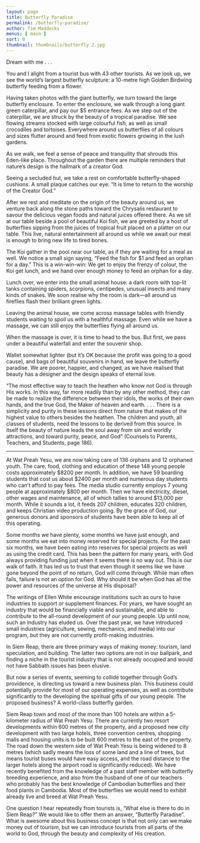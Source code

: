 ```yaml
---
layout: page
title: Butterfly Paradise
permalink: /butterfly-paradise/
author: Tim Maddocks
menus: [ main ]
sort: 9
thumbnail: thumbnails/butterfly 2.jpg
---
```


Dream with me . . .

You and I alight from a tourist bus with 43 other tourists. As we look up, we
see the world’s largest butterfly sculpture: a 10-metre high Golden Birdwing
butterfly feeding from a flower.

Having taken photos with the giant butterfly, we turn toward the large butterfly
enclosure. To enter the enclosure, we walk through a long giant green
caterpillar, and pay our $5 entrance fees. As we step out of the caterpillar, we
are struck by the beauty of a tropical paradise. We see flowing streams stocked
with large colourful fish, as well as small crocodiles and tortoises. Everywhere
around us butterflies of all colours and sizes flutter around and feed from
exotic flowers growing in the lush gardens.

As we walk, we feel a sense of peace and tranquility that shrouds this Eden-like
place. Throughout the garden there are multiple reminders that nature’s design
is the hallmark of a creator God.

Seeing a secluded hut, we take a rest on comfortable butterfly-shaped cushions.
A small plaque catches our eye: “It is time to return to the worship of the
Creator God.”

After we rest and meditate on the origin of the beauty around us, we venture
back along the stone paths toward the Chrysalis restaurant to savour the
delicious vegan foods and natural juices offered there. As we sit at our table
beside a pool of beautiful Koi fish, we are greeted by a host of butterflies
sipping from the juices of tropical fruit placed on a platter on our table. This
live, natural entertainment all around us while we await our meal is enough to
bring new life to tired bones.

The Koi gather in the pool near our table, as if they are waiting for a meal as
well. We notice a small sign saying, “Feed the fish for $1 and feed an orphan
for a day.” This is a win-win-win: We get to enjoy the frenzy of colour, the Koi
get lunch, and we hand over enough money to feed an orphan for a day.

Lunch over, we enter into the small animal house: a dark room with top-lit tanks
containing spiders, scorpions, centipedes, unusual insects and many kinds of
snakes. We soon realise why the room is dark—all around us fireflies flash their
brilliant green lights.

Leaving the animal house, we come across massage tables with friendly students
waiting to spoil us with a healthful massage. Even while we have a massage, we
can still enjoy the butterflies flying all around us.

When the massage is over, it is time to head to the bus. But first, we pass
under a beautiful waterfall and enter the souvenir shop.

Wallet somewhat lighter (but it’s OK because the profit was going to a good
  cause), and bags of beautiful souvenirs in hand, we leave the butterfly
  paradise. We are poorer, happier, and changed, as we have realised that beauty
  has a designer and the design speaks of eternal love.

“The most effective way to teach the heathen who know not God is through His
works. In this way, far more readily than by any other method, they can be made
to realize the difference between their idols, the works of their own hands, and
the true God, the Maker of heaven and earth. . . . There is a simplicity and
purity in these lessons direct from nature that makes of the highest value to
others besides the heathen. The children and youth, all classes of students,
need the lessons to be derived from this source. In itself the beauty of nature
leads the soul away from sin and worldly attractions, and toward purity, peace,
and God” (Counsels to Parents, Teachers, and Students, page 186).

-----

At Wat Preah Yesu, we are now taking care of 136 orphans and 12 orphaned youth.
The care, food, clothing and education of these 148 young people costs
approximately $8200 per month. In addition, we have 59 boarding students that
cost us about $2400 per month and numerous day students who can’t afford to pay
fees. The media studio currently employs 7 young people at approximately $800
per month. Then we have electricity, diesel, other wages and maintenance, all of
which tallies to around $13,000 per month. While it sounds a lot, it feeds 207
children, educates 320 children, and keeps Christian video production going. By
the grace of God, our generous donors and sponsors of students have been able to
keep all of this operating.

Some months we have plenty, some months we have just enough, and some months we
eat into money reserved for special projects. For the past six months, we have
been eating into reserves for special projects as well as using the credit card.
This has been the pattern for many years, with God always providing funding just
when it seems there is no way out. This is our walk of faith. It has led us to
trust that even though it seems like we have gone beyond the point of no return,
God will come through. While man often fails, failure is not an option for God.
Why should it be when God has all the power and resources of the universe at His
disposal?

The writings of Ellen White encourage institutions such as ours to have
industries to support or supplement finances. For years, we have sought an
industry that would be financially viable and sustainable, and able to
contribute to the all-round development of our young people. Up until now, such
an industry has eluded us. Over the past year, we have introduced small
industries (agriculture, sewing, mechanics, and media) into our program, but
they are not currently profit-making industries.

In Siem Reap, there are three primary ways of making money: tourism, land
speculation, and building. The latter two options are not in our ballpark, and
finding a niche in the tourist industry that is not already occupied and would
not have Sabbath issues has been elusive.

But now a series of events, seeming to collide together through God’s
providence, is directing us toward a new business plan. This business could
potentially provide for most of our operating expenses, as well as contribute
significantly to the developing the spiritual gifts of our young people. The
proposed business? A world-class butterfly garden.

Siem Reap town and most of the more than 100 hotels are within a 5-kilometer
radius of Wat Preah Yesu. There are currently two resort developments within 600
metres of the property, and a proposed new city development with two large
hotels, three convention centres, shopping malls and housing units is to be
built 600 metres to the east of the property. The road down the western side of
Wat Preah Yesu is being widened to 8 metres (which sadly means the loss of some
  land and a line of trees, but means tourist buses would have easy access, and
  the road distance to the larger hotels along the airport road is significantly
  reduced). We have recently benefited from the knowledge of a past staff member
  with butterfly breeding experience, and also from the husband of one of our
  teachers who probably has the best knowledge of Cambodian butterflies and
  their food plants in Cambodia. Most of the butterflies we would need to
  exhibit already live and breed at Wat Preah Yesu.

One question I hear repeatedly from tourists is, “What else is there to do in
Siem Reap?” We would like to offer them an answer, “Butterfly Paradise”. What is
awesome about this business concept is that not only can we make money out of
tourism, but we can introduce tourists from all parts of the world to God,
through the beauty and complexity of His creation.
